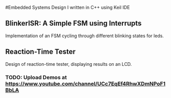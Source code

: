 #Embedded Systems Design I written in C++ using Keil IDE
## BlinkerISR: A Simple FSM using Interrupts
Implementation of an FSM cycling through different blinking states for leds. 
## Reaction-Time Tester
Design of reaction-time tester, displaying results on an LCD. 

### TODO: Upload Demos at https://www.youtube.com/channel/UCc7EqEf4RhwXDmNPoF1BbLA

  
